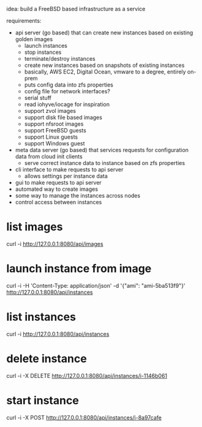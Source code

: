 idea: build a FreeBSD based infrastructure as a service

requirements:
  - api server (go based) that can create new instances based on existing golden images
    + launch instances
    - stop instances
    - terminate/destroy instances
    - create new instances based on snapshots of existing instances
    - basically, AWS EC2, Digital Ocean, vmware to a degree, entirely on-prem
    - puts config data into zfs properties
    - config file for network interfaces?
    - serial stuff
    - read iohyve/iocage for inspiration
    - support zvol images
    - support disk file based images
    - support nfsroot images
    - support FreeBSD guests
    - support Linux guests
    - support Windows guest
  - meta data server (go based) that services requests for configuration data from cloud init clients
    - serve correct instance data to instance based on zfs properties
  - cli interface to make requests to api server
    - allows settings per instance data
  - gui to make requests to api server
  - automated way to create images
  - some way to manage the instances across nodes
  - control access between instances

# list images
curl -i http://127.0.0.1:8080/api/images

# launch instance from image
curl -i -H 'Content-Type: application/json' -d '{"ami": "ami-5ba513f9"}' http://127.0.0.1:8080/api/instances

# list instances
curl -i http://127.0.0.1:8080/api/instances

# delete instance
curl -i -X DELETE http://127.0.0.1:8080/api/instances/i-1146b061

# start instance
curl -i -X POST http://127.0.0.1:8080/api/instances/i-8a97cafe
